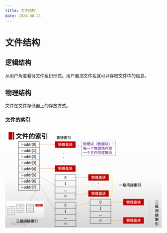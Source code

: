 ```yaml
---
title: 文件结构
date: 2024-08-21
---
```

# 文件结构

## 逻辑结构

从用户角度看待文件组织形式。用户置顶文件名就可以存取文件中的信息。

## 物理结构

文件在文件存储器上的存放方式。

### 文件的索引

![](/系统架构师/计算机基础/文件管理/文件的索引.png)

